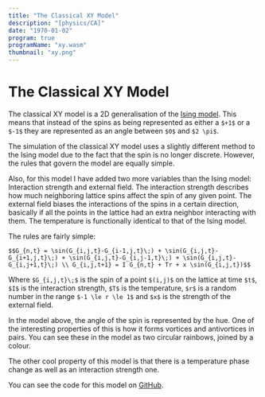 ```yaml
---
title: "The Classical XY Model"
description: "[physics/CA]"
date: "1970-01-02"
program: true
programName: "xy.wasm"
thumbnail: "xy.png"
---
```


# The Classical XY Model

The classical XY model is a 2D generalisation of the [Ising model](/posts/isingmodel).
This means that instead of the spins as being represented as either a `$+1$` or a `$-1$` they
are represented as an angle between `$0$` and `$2 \pi$`.

The simulation of the classical XY model uses a slightly different method to the Ising model
due to the fact that the spin is no longer discrete. However, the rules that govern the
model are equally simple.

Also, for this model I have added two more variables than the Ising model: Interaction
strength and external field. The interaction strength describes how much neighboring
lattice spins affect the spin of any given point. The external field biases the
interactions of the spins in a certain direction, basically if all the points in the
lattice had an extra neighbor interacting with them.
The temperature is functionally identical to that of the Ising model.

The rules are fairly simple:

`$$G_{n,t} = \sin(G_{i,j,t}-G_{i-1,j,t}\;) + \sin(G_{i,j,t}-G_{i+1,j,t}\;) + \sin(G_{i,j,t}-G_{i,j-1,t}\;) + \sin(G_{i,j,t}-G_{i,j+1,t}\;) \\ G_{i,j,t+1} = I G_{n,t} + Tr + x \sin(G_{i,j,t})$$`

Where `$G_{i,j,t}\;$` is the spin of a point `$(i,j)$` on the lattice at time `$t$`, `$I$` is the interaction strength,
`$T$` is the temperature, `$r$` is a random number in the range `$-1 \le r \le 1$` and `$x$` is the strength of the
external field.

In the model above, the angle of the spin is represented by the hue. One of the interesting properties of this
is how it forms vortices and antivortices in pairs. You can see these in the model as two circular rainbows, joined
by a colour. 

The other cool property of this model is that there is a temperature phase change as well as an interaction strength
one.

You can see the code for this model on [GitHub](https://github.com/e74000/Classical-XY-Model-Go/).